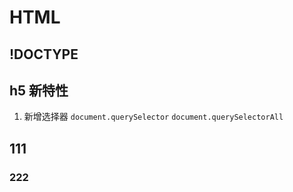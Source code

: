 # HTML

## !DOCTYPE

## h5 新特性

1. 新增选择器 `document.querySelector` `document.querySelectorAll`

## 111

### 222
